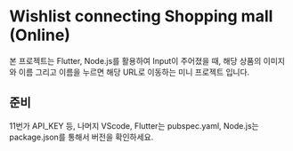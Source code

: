 # Wishlist connecting Shopping mall (Online) 

본 프로젝트는 Flutter, Node.js를 활용하여 Input이 주어졌을 때, 해당 상품의 이미지와 이름 그리고 이름을 누르면 해당 URL로 이동하는 미니 프로젝트 입니다. 

## 준비

11번가 API_KEY 등, 나머지 VScode, Flutter는 pubspec.yaml, Node.js는 package.json를 통해서 버전을 확인하세요.


